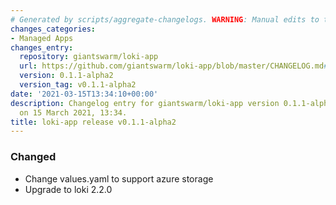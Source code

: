 ```yaml
---
# Generated by scripts/aggregate-changelogs. WARNING: Manual edits to this files will be overwritten.
changes_categories:
- Managed Apps
changes_entry:
  repository: giantswarm/loki-app
  url: https://github.com/giantswarm/loki-app/blob/master/CHANGELOG.md#011-alpha2---2021-03-15
  version: 0.1.1-alpha2
  version_tag: v0.1.1-alpha2
date: '2021-03-15T13:34:10+00:00'
description: Changelog entry for giantswarm/loki-app version 0.1.1-alpha2, published
  on 15 March 2021, 13:34.
title: loki-app release v0.1.1-alpha2
---
```


### Changed
- Change values.yaml to support azure storage
- Upgrade to loki 2.2.0
